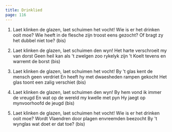 ```yaml
---
title: Drinklied
page: 116
---  
```


1. Laet klinken de glazen, laet schuimen het vocht!
Wie is er het drinken ooit moe?
Wie heeft in de flesche zijn troost eens gezocht?
Of bragt zy het dubbel niet toe? (bis)


2. Laet klinken de glazen, laet schuimen den wyn!
Het harte verschroeit my van dorst
Geen heil kan als 't zwelgen zoo rykelyk zijn
't Koelt tevens en warremt de borst (bis)


3. Laet klinken de glazen, laet schuimen het vocht!
By 't glas kent de mensch geen verdriet
En heeft hy met dwaesheden rampen gekocht
Het glas toont een zalig verschiet (bis)


4. Laet klinken de glazen, laet schuimen den wyn!
By hem vond ik immer de vreugd
En wat op de wereld my kwelle met pyn
Hy jaegt op mynvoorhoofd de jeugd (bis)


5. Laet klinken de glazen, laet schuimen het vocht!
Wie is er het drinken ooit moe?
Wordt Vlaendren door plagen envreemden beezocht 
By 't wynglas wat doet er dat toe? (bis)